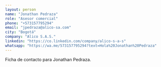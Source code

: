 ```yaml
---
layout: person
name: "Jonathan Pedraza"
role: "Asesor comercial"
phone: "+573157795294"
email: "jpedraza@alico-sa.com"
city: "Bogotá"
company: "Alico S.A.S."
linkedin: "https://co.linkedin.com/company/alico-s-a-s"
whatsapp: "https://wa.me/573157795294?text=Hola%20Jonathan%20Pedraza"
---
```


Ficha de contacto para Jonathan Pedraza.
